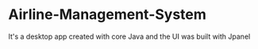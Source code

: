 # Airline-Management-System
It's a desktop app created with core Java and the UI was built with Jpanel
